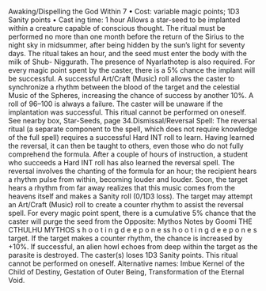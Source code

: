Awaking/Dispelling the God Within 7
• Cost:  variable magic points; 1D3 Sanity points
•
 Cast
ing time: 1 hour
Allows a star-seed to be implanted within a creature 
capable of conscious thought. The ritual must be performed 
no more than one month before the return of the Sirius 
to the night sky in midsummer, after being hidden by 
the sun’s light for seventy days. The ritual takes an hour, 
and the seed must enter the body with the milk of Shub-
Niggurath. The presence of Nyarlathotep is also required. 
For every magic point spent by the caster, there is a 
5% chance the implant will be successful. A successful 
Art/Craft (Music) roll allows the caster to synchronize a 
rhythm between the blood of the target and the celestial 
Music of the Spheres, increasing the chance of success 
by another 10%. A roll of 96–100 is always a failure. The 
caster will be unaware if the implantation was successful. This ritual cannot be performed on oneself. 
See nearby box, Star-Seeds, page 34.Dismissal/Reversal Spell:
The reversal ritual (a separate component to the spell, 
which does not require knowledge of the full spell) requires 
a successful Hard INT roll to learn. Having learned the 
reversal, it can then be taught to others, even those who do 
not fully comprehend the formula. After a couple of hours of 
instruction, a student who succeeds a Hard INT roll has also 
learned the reversal spell. The reversal involves the chanting 
of the formula for an hour; the recipient hears a rhythm pulse 
from within, becoming louder and louder. Soon, the target 
hears a rhythm from far away realizes that this music comes 
from the heavens itself and makes a Sanity roll (0/1D3 loss). 
The target may attempt an Art/Craft (Music) roll to create 
a counter rhythm to assist the reversal spell.
For every magic point spent, there is a cumulative 
5% chance that the caster will purge the seed from the Opposite: Mythos Notes by Goomi
THE CTHULHU MYTHOS
s 
h 
o 
o 
t 
i 
n 
g 
d 
e e 
p 
o 
n 
e 
ss 
h 
o 
o 
t 
i 
n 
g 
d 
e e 
p 
o 
n 
e 
s
target. If the target makes a counter rhythm, the chance 
is increased by +10%. If successful, an alien howl echoes 
from deep within the target as the parasite is destroyed. 
The caster(s) loses 1D3 Sanity points. This ritual cannot 
be performed on oneself. 
Alternative names: Imbue Kernel of the Child of Destiny, 
Gestation of Outer Being, Transformation of the Eternal Void.

